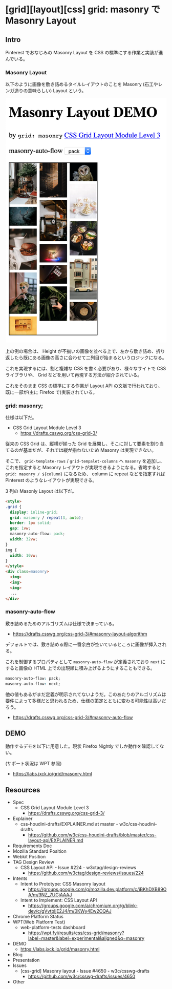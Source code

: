 # [grid][layout][css] grid: masonry で Masonry Layout


## Intro

Pinterest でおなじみの Masonry Layout を CSS の標準にする作業と実装が進んでいる。


### Masonry Layout

以下のように画像を敷き詰めるタイルレイアウトのことを Masonry (石工やレンガ造りの意味らしい) Layout という。

![高さの違う画像が縦 3 列に敷き詰められたレイアウト](masonry-layout-demo.png#730x1104)

上の例の場合は、 Height が不揃いの画像を並べる上で、左から敷き詰め、折り返したら既にある画像の高さに合わせて二列目が始まるというロジックになる。

これを実現するには、割と複雑な CSS を書く必要があり、様々なサイトで CSS ライブラリや、 Grid などを用いて再現する方法が紹介されている。

これをそのまま CSS の標準にする作業が Layout API の文脈で行われており、既に一部が(主に Firefox で)実装されている。


### grid: masonry;

仕様は以下だ。

- CSS Grid Layout Module Level 3
  - <https://drafts.csswg.org/css-grid-3/>

従来の CSS Grid は、縦横が揃った Grid を展開し、そこに対して要素を割り当てるのが基本だが、それでは縦が揃わないため Masonry は実現できない。

そこで、 `grid-template-rows` / `grid-tempalet-columns` へ `masonry` を追加し、これを指定すると Masonry レイアウトが実現できるようになる。省略すると `grid: masonry / ${column}` になるため、 column に repeat などを指定すれば Pinterest のようなレイアウトが実現できる。

3 列の Masonly Layout は以下だ。


```html
<style>
.grid {
  display: inline-grid;
  grid: masonry / repeat(3, auto);
  border: 1px solid;
  gap: 1vw;
  masonry-auto-flow: pack;
  width: 32vw;
}
img {
  width: 10vw;
}
</style>
<div class=masonry>
  <img>
  <img>
  <img>
  ...
</div>
```


### masonry-auto-flow

敷き詰めるためのアルゴリズムは仕様で決まっている。

- <https://drafts.csswg.org/css-grid-3/#masonry-layout-algorithm>

デフォルトでは、敷き詰める際に一番余白が空いているところに画像が挿入される。

これを制御するプロパティとして `masonry-auto-flow` が定義されており `next` にすると画像の HTML 上での出現順に積み上げるようにすることもできる。


```css
masonry-auto-flow: pack;
masonry-auto-flow: next;
```

他の値もあるがまだ定義が明示されてないようだ。このあたりのアルゴリズムは要件によって多様だと思われるため、仕様の策定とともに変わる可能性は高いだろう。

- <https://drafts.csswg.org/css-grid-3/#masonry-auto-flow>


## DEMO

動作するデモを以下に用意した。現状 Firefox Nightly でしか動作を確認してない。

(サポート状況は WPT 参照)

- <https://labs.jxck.io/grid/masonry.html>

## Resources

- Spec
  - CSS Grid Layout Module Level 3
    - <https://drafts.csswg.org/css-grid-3/>
- Explainer
  - css-houdini-drafts/EXPLAINER.md at master - w3c/css-houdini-drafts
    - <https://github.com/w3c/css-houdini-drafts/blob/master/css-layout-api/EXPLAINER.md>
- Requirements Doc
- Mozilla Standard Position
- Webkit Position
- TAG Design Review
  - CSS Layout API - Issue #224 - w3ctag/design-reviews
    - <https://github.com/w3ctag/design-reviews/issues/224>
- Intents
  - Intent to Prototype: CSS Masonry layout
    - <https://groups.google.com/g/mozilla.dev.platform/c/iBKhDXB89OA/m/3NZ_7UGjAAAJ>
  - Intent to Implement: CSS Layout API
    - <https://groups.google.com/a/chromium.org/g/blink-dev/c/gVvtbIjE2J4/m/0KWy4Ew2CQAJ>
- Chrome Platform Status
- WPT(Web Platform Test)
  - web-platform-tests dashboard
    - <https://wpt.fyi/results/css/css-grid/masonry?label=master&label=experimental&aligned&q=masonry>
- DEMO
  - <https://labs.jxck.io/grid/masonry.html>
- Blog
- Presentation
- Issues
  - [css-grid] Masonry layout - Issue #4650 - w3c/csswg-drafts
    - <https://github.com/w3c/csswg-drafts/issues/4650>
- Other
